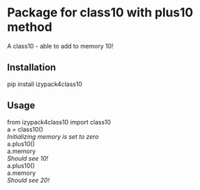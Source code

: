 # Package for class10 with plus10 method
A class10 - able to add to memory 10!

## Installation
pip install izypack4class10

## Usage
from izypack4class10 import class10<br/>
a = class10()<br/>
_Initializing memory is set to zero_<br/>
a.plus10()<br/>
a.memory<br/>
_Should see 10!_<br/>
a.plus10()<br/>
a.memory<br/>
_Should see 20!_